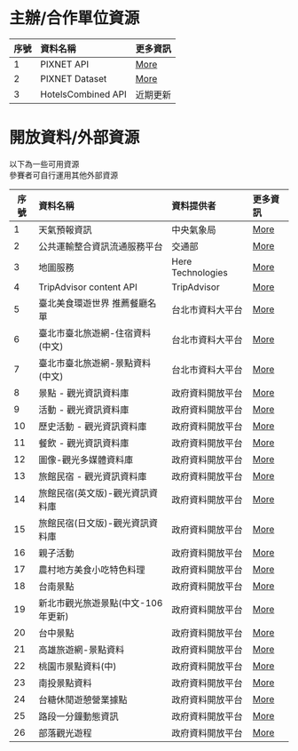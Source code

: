 # 主辦/合作單位資源
序號 |資料名稱             |更多資訊
----|:-------------------|:--------
1   | PIXNET API         |[More](./api/README.md)
2   | PIXNET Dataset     |[More](./data/README.md)
3   | HotelsCombined API |近期更新

# 開放資料/外部資源
以下為一些可用資源<br>
參賽者可自行運用其他外部資源


序號 |資料名稱                        |資料提供者          |更多資訊
----|:------------------------------|:-----------------|:---------------------------
1   | 天氣預報資訊                    |中央氣象局          |[More](https://opendata.cwb.gov.tw/dist/opendata-swagger.html)
2   | 公共運輸整合資訊流通服務平台       |交通部             |[More](https://ptx.transportdata.tw/PTX/Home/Develop)
3   | 地圖服務                       |Here Technologies  |[More](https://developer.here.com/)
4   | TripAdvisor content API       |TripAdvisor        |[More](https://developer-tripadvisor.com/content-api/description/)
5   | 臺北美食環遊世界 推薦餐廳名單      |台北市資料大平台     |[More](https://data.taipei/#/dataset/detail?id=d26b2e0e-ca5e-4989-8bb8-f028d043c42f)
6   | 臺北市臺北旅遊網-住宿資料(中文)    |台北市資料大平台     |[More](https://data.taipei/#/dataset/detail?id=58093ba6-4c98-4148-b27a-50ad97d7afca)
7   | 臺北市臺北旅遊網-景點資料(中文)    |台北市資料大平台     |[More](https://data.taipei/#/dataset/detail?id=bd31c976-d3a5-4eed-b8c3-7454bc266afa)
8   | 景點 - 觀光資訊資料庫            |政府資料開放平台     |[More](https://data.gov.tw/dataset/7777)
9   | 活動 - 觀光資訊資料庫            |政府資料開放平台     |[More](https://data.gov.tw/dataset/7778)
10  | 歷史活動 - 觀光資訊資料庫         |政府資料開放平台     |[More](https://data.gov.tw/dataset/41731)
11  | 餐飲 - 觀光資訊資料庫            |政府資料開放平台     |[More](https://data.gov.tw/dataset/7779)
12  | 圖像-觀光多媒體資料庫            |政府資料開放平台     |[More](https://data.gov.tw/dataset/52790)
13  | 旅館民宿 - 觀光資訊資料庫         |政府資料開放平台     |[More](https://data.gov.tw/dataset/7780)
14  | 旅館民宿(英文版)-觀光資訊資料庫    |政府資料開放平台     |[More](https://data.gov.tw/dataset/73280)
15  | 旅館民宿(日文版)-觀光資訊資料庫    |政府資料開放平台     |[More](https://data.gov.tw/dataset/73281)
16  | 親子活動                        |政府資料開放平台     |[More](https://data.gov.tw/dataset/6014)
17  | 農村地方美食小吃特色料理           |政府資料開放平台     |[More](https://data.gov.tw/dataset/6037)
18  | 台南景點                        |政府資料開放平台     |[More](https://data.gov.tw/dataset/6183)
19  | 新北市觀光旅遊景點(中文-106年更新) |政府資料開放平台      |[More](https://data.gov.tw/dataset/91471)
20  | 台中景點                        |政府資料開放平台      |[More](https://data.gov.tw/dataset/85008)
21  | 高雄旅遊網-景點資料               |政府資料開放平台      |[More](https://data.gov.tw/dataset/47020)
22  | 桃園市景點資料(中)               |政府資料開放平台      |[More](https://data.gov.tw/dataset/26352)
23  | 南投景點資料                    |政府資料開放平台      |[More](https://data.gov.tw/dataset/38371)
24  | 台糖休閒遊憩營業據點              |政府資料開放平台      |[More](https://data.gov.tw/dataset/8315)
25  | 路段一分鐘動態資訊                |政府資料開放平台      |[More](https://data.gov.tw/dataset/37658)
26  | 部落觀光遊程                     |政府資料開放平台      |[More](https://data.gov.tw/dataset/38828)

